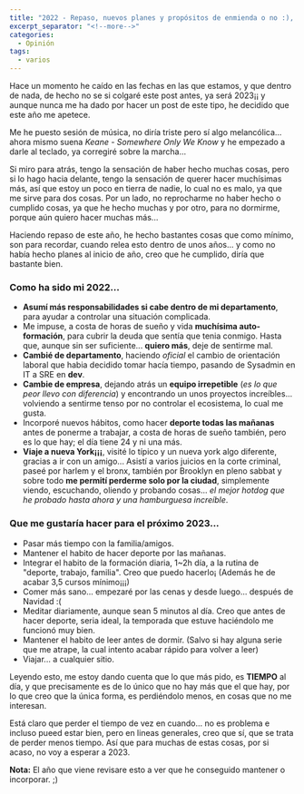 ```yaml
---
title: "2022 - Repaso, nuevos planes y propósitos de enmienda o no :), pero sin ser demasiado duro conmigo mismo..."
excerpt_separator: "<!--more-->"
categories:
  - Opinión
tags:
  - varios
---
```

Hace un momento he caído en las fechas en las que estamos, y que dentro de nada, de hecho no se si colgaré este post antes, ya será 2023¡¡ y aunque nunca me ha dado por hacer un post de este tipo, he decidido que este año me apetece.
<!--more-->

Me he puesto sesión de música, no diría triste pero sí algo melancólica... ahora mismo suena *Keane - Somewhere Only We Know* y he empezado a darle al teclado, ya corregiré sobre la marcha...

Si miro para atrás, tengo la sensación de haber hecho muchas cosas, pero si lo hago hacia delante, tengo la sensación de querer hacer muchísimas más, así que estoy un poco en tierra de nadie, lo cual no es malo, ya que me sirve para dos cosas. Por un lado, no reprocharme no haber hecho o cumplido cosas, ya que he hecho muchas y por otro, para no dormirme, porque aún quiero hacer muchas más...

Haciendo repaso de este año, he hecho bastantes cosas que como mínimo, son para recordar, cuando relea esto dentro de unos años... y como no había hecho planes al inicio de año, creo que he cumplido, diría que bastante bien.

### Como ha sido mi 2022...

* **Asumí más responsabilidades si cabe dentro de mi departamento**, para ayudar a controlar una situación complicada.
* Me impuse, a costa de horas de sueño y vida **muchísima auto-formación**, para cubrir la deuda que sentía que tenia conmigo. Hasta que, aunque sin ser suficiente... **quiero más**, deje de sentirme mal.
* **Cambié de departamento**, haciendo *oficial* el cambio de orientación laboral que habia decidido tomar hacía tiempo, pasando de Sysadmin en IT a SRE en **dev**.
* **Cambie de empresa**, dejando atrás un **equipo irrepetible** (*es lo que peor llevo con diferencia*) y encontrando un unos proyectos increíbles... volviendo a sentirme tenso por no controlar el ecosistema, lo cual me gusta.
* Incorporé nuevos hábitos, como hacer **deporte todas las mañanas** antes de ponerme a trabajar, a costa de horas de sueño también, pero es lo que hay; el día tiene 24 y ni una más.
* **Viaje a nueva York¡¡¡**, visité lo típico y un nueva york algo diferente, gracias a ir con un amigo... Asistí a varios juicios en la corte criminal, paseé por harlem y el bronx, también por Brooklyn en pleno sabbat y sobre todo **me permití perderme solo por la ciudad**, simplemente viendo, escuchando, oliendo y probando cosas... *el mejor hotdog que he probado hasta ahora y una hamburguesa increíble*. 

### Que me gustaría hacer para el próximo 2023...

* Pasar más tiempo con la familia/amigos.
* Mantener el habito de hacer deporte por las mañanas.
* Integrar el habito de la formación diaria, 1~2h día, a la rutina de "deporte, trabajo, familia". Creo que puedo hacerlo¡ (Además he de acabar 3,5 cursos mínimo¡¡¡)
* Comer más sano... empezaré por las cenas y desde luego... después de Navidad :(
* Meditar diariamente, aunque sean 5 minutos al día. Creo que antes de hacer deporte, seria ideal, la temporada que estuve haciéndolo me funcionó muy bien.
* Mantener el habito de leer antes de dormir. (Salvo si hay alguna serie que me atrape, la cual intento acabar rápido para volver a leer)
* Viajar... a cualquier sitio.

Leyendo esto, me estoy dando cuenta que lo que más pido, es **TIEMPO** al día, y que precisamente es de lo único que no hay más que el que hay, por lo que creo que la única forma, es perdiéndolo menos, en cosas que no me interesan. 

Está claro que perder el tiempo de vez en cuando... no es problema e incluso pueed estar bien, pero en lineas generales, creo que sí, que se trata de perder menos tiempo. Así que para muchas de estas cosas, por si acaso, no voy a esperar a 2023.

**Nota:** El año que viene revisare esto a ver que he conseguido mantener o incorporar. ;)